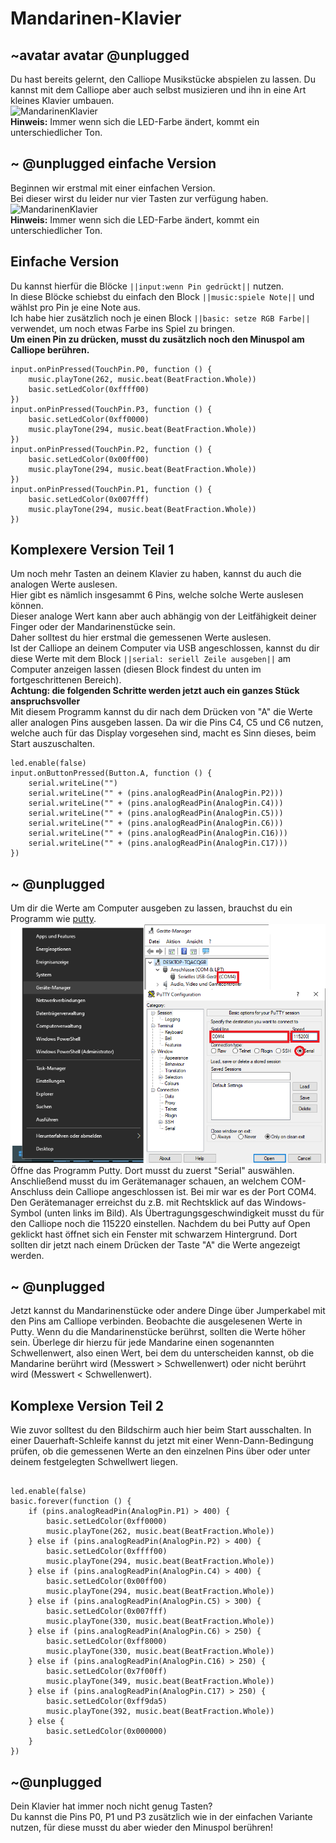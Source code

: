 # Mandarinen-Klavier
## ~avatar avatar @unplugged
Du hast bereits gelernt, den Calliope Musikstücke abspielen zu lassen. 
Du kannst mit dem Calliope aber auch selbst musizieren und ihn in eine Art kleines Klavier umbauen.<br>
![MandarinenKlavier](https://github.com/r00b1nh00d/mandarinenklavier/blob/master/mandarine2.gif?raw=true) <br>
**Hinweis:** Immer wenn sich die LED-Farbe ändert, kommt ein unterschiedlicher Ton.

## ~ @unplugged einfache Version
Beginnen wir erstmal mit einer einfachen Version. <br>
Bei dieser wirst du leider nur vier Tasten zur verfügung haben. <br>
![MandarinenKlavier](https://github.com/r00b1nh00d/mandarinenklavier/blob/master/Mandarine1.gif?raw=true) <br>
**Hinweis:** Immer wenn sich die LED-Farbe ändert, kommt ein unterschiedlicher Ton.


## Einfache Version
Du kannst hierfür die Blöcke ``||input:wenn Pin gedrückt||`` nutzen.<br>
In diese Blöcke schiebst du einfach den Block ``||music:spiele Note||`` und wählst pro Pin je eine Note aus. <br>
Ich habe hier zusätzlich noch je einen Block ``||basic: setze RGB Farbe||`` verwendet, um noch etwas Farbe ins Spiel zu bringen. <br>
**Um einen Pin zu drücken, musst du zusätzlich noch den Minuspol am Calliope berühren.** 

```blocks
input.onPinPressed(TouchPin.P0, function () {
    music.playTone(262, music.beat(BeatFraction.Whole))
    basic.setLedColor(0xffff00)
})
input.onPinPressed(TouchPin.P3, function () {
    basic.setLedColor(0xff0000)
    music.playTone(294, music.beat(BeatFraction.Whole))
})
input.onPinPressed(TouchPin.P2, function () {
    basic.setLedColor(0x00ff00)
    music.playTone(294, music.beat(BeatFraction.Whole))
})
input.onPinPressed(TouchPin.P1, function () {
    basic.setLedColor(0x007fff)
    music.playTone(294, music.beat(BeatFraction.Whole))
})

```

## Komplexere Version Teil 1
Um noch mehr Tasten an deinem Klavier zu haben, kannst du auch die analogen Werte auslesen. <br>
Hier gibt es nämlich insgesammt 6 Pins, welche solche Werte auslesen können. <br>
Dieser analoge Wert kann aber auch abhängig von der Leitfähigkeit deiner Finger oder der Mandarinenstücke sein. <br>
Daher solltest du hier erstmal die gemessenen Werte auslesen. <br>
Ist der Calliope an deinem Computer via USB angeschlossen, kannst du dir diese Werte mit dem Block ``||serial: seriell Zeile ausgeben||`` am Computer anzeigen lassen (diesen Block findest du unten im fortgeschrittenen Bereich). <br>
**Achtung: die folgenden Schritte werden jetzt auch ein ganzes Stück anspruchsvoller** <br>
Mit diesem Programm kannst du dir nach dem Drücken von "A" die Werte aller analogen Pins ausgeben lassen. Da wir die Pins C4, C5 und C6 nutzen, welche auch für das Display vorgesehen sind, macht es Sinn dieses, beim Start auszuschalten.

```blocks
led.enable(false)
input.onButtonPressed(Button.A, function () {
    serial.writeLine("")
    serial.writeLine("" + (pins.analogReadPin(AnalogPin.P2)))
    serial.writeLine("" + (pins.analogReadPin(AnalogPin.C4)))
    serial.writeLine("" + (pins.analogReadPin(AnalogPin.C5)))
    serial.writeLine("" + (pins.analogReadPin(AnalogPin.C6)))
    serial.writeLine("" + (pins.analogReadPin(AnalogPin.C16)))
    serial.writeLine("" + (pins.analogReadPin(AnalogPin.C17)))
})

```

## ~ @unplugged
Um dir die Werte am Computer ausgeben zu lassen, brauchst du ein Programm wie [putty](https://www.putty.org/). <br>
![puttyNutzen](https://github.com/r00b1nh00d/mandarinenklavier/blob/master/Puttynutzen.png?raw=true) <br>
Öffne das Programm Putty. Dort musst du zuerst "Serial" auswählen. Anschließend musst du im Gerätemanager schauen, an welchem COM-Anschluss dein Calliope angeschlossen ist. Bei mir war es der Port COM4. Den Gerätemanager erreichst du z.B. mit Rechtsklick auf das Windows-Symbol (unten links im Bild). Als Übertragungsgeschwindigkeit musst du für den Calliope noch die 115220 einstellen. Nachdem du bei Putty auf Open geklickt hast öffnet sich ein Fenster mit schwarzem Hintergrund. Dort sollten dir jetzt nach einem Drücken der Taste "A" die Werte angezeigt werden.

## ~ @unplugged
Jetzt kannst du Mandarinenstücke oder andere Dinge über Jumperkabel mit den Pins am Calliope verbinden.
Beobachte die ausgelesenen Werte in Putty. Wenn du die Mandarinenstücke berührst, sollten die Werte höher sein. Überlege dir hierzu für jede Mandarine einen sogenannten Schwellenwert, also einen Wert, bei dem du unterscheiden kannst, ob die Mandarine berührt wird (Messwert > Schwellenwert) oder nicht berührt wird (Messwert < Schwellenwert). 

## Komplexe Version Teil 2
Wie zuvor solltest du den Bildschirm auch hier beim Start ausschalten. In einer Dauerhaft-Schleife kannst du jetzt mit einer Wenn-Dann-Bedingung prüfen, ob die gemessenen Werte an den einzelnen Pins über oder unter deinem festgelegten Schwellwert liegen.

```blocks

led.enable(false)
basic.forever(function () {
    if (pins.analogReadPin(AnalogPin.P1) > 400) {
        basic.setLedColor(0xff0000)
        music.playTone(262, music.beat(BeatFraction.Whole))
    } else if (pins.analogReadPin(AnalogPin.P2) > 400) {
        basic.setLedColor(0xffff00)
        music.playTone(294, music.beat(BeatFraction.Whole))
    } else if (pins.analogReadPin(AnalogPin.C4) > 400) {
        basic.setLedColor(0x00ff00)
        music.playTone(294, music.beat(BeatFraction.Whole))
    } else if (pins.analogReadPin(AnalogPin.C5) > 300) {
        basic.setLedColor(0x007fff)
        music.playTone(330, music.beat(BeatFraction.Whole))
    } else if (pins.analogReadPin(AnalogPin.C6) > 250) {
        basic.setLedColor(0xff8000)
        music.playTone(330, music.beat(BeatFraction.Whole))
    } else if (pins.analogReadPin(AnalogPin.C16) > 250) {
        basic.setLedColor(0x7f00ff)
        music.playTone(349, music.beat(BeatFraction.Whole))
    } else if (pins.analogReadPin(AnalogPin.C17) > 250) {
        basic.setLedColor(0xff9da5)
        music.playTone(392, music.beat(BeatFraction.Whole))
    } else {
        basic.setLedColor(0x000000)
    }
})

```
## ~@unplugged
Dein Klavier hat immer noch nicht genug Tasten? <br>
Du kannst die Pins P0, P1 und P3 zusätzlich wie in der einfachen Variante nutzen, für diese musst du aber wieder den Minuspol berühren!
